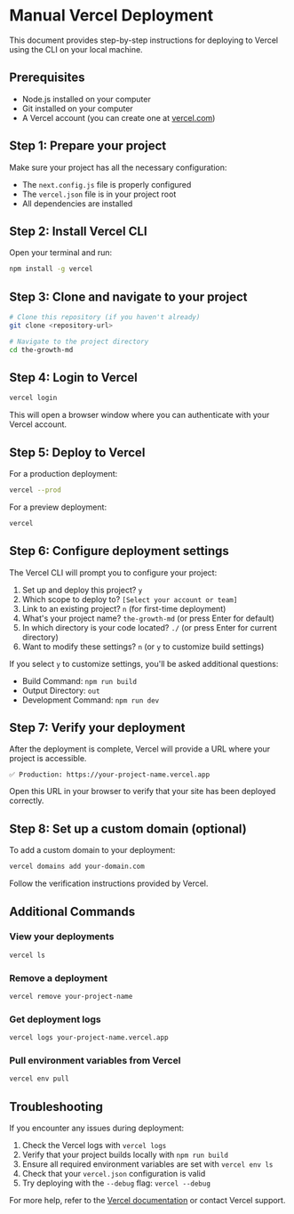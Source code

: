 # Manual Vercel Deployment

This document provides step-by-step instructions for deploying to Vercel using the CLI on your local machine.

## Prerequisites

- Node.js installed on your computer
- Git installed on your computer
- A Vercel account (you can create one at [vercel.com](https://vercel.com))

## Step 1: Prepare your project

Make sure your project has all the necessary configuration:

- The `next.config.js` file is properly configured
- The `vercel.json` file is in your project root
- All dependencies are installed

## Step 2: Install Vercel CLI

Open your terminal and run:

```bash
npm install -g vercel
```

## Step 3: Clone and navigate to your project

```bash
# Clone this repository (if you haven't already)
git clone <repository-url>

# Navigate to the project directory
cd the-growth-md
```

## Step 4: Login to Vercel

```bash
vercel login
```

This will open a browser window where you can authenticate with your Vercel account.

## Step 5: Deploy to Vercel

For a production deployment:

```bash
vercel --prod
```

For a preview deployment:

```bash
vercel
```

## Step 6: Configure deployment settings

The Vercel CLI will prompt you to configure your project:

1. Set up and deploy this project? `y`
2. Which scope to deploy to? `[Select your account or team]`
3. Link to an existing project? `n` (for first-time deployment)
4. What's your project name? `the-growth-md` (or press Enter for default)
5. In which directory is your code located? `./` (or press Enter for current directory)
6. Want to modify these settings? `n` (or `y` to customize build settings)

If you select `y` to customize settings, you'll be asked additional questions:

- Build Command: `npm run build`
- Output Directory: `out`
- Development Command: `npm run dev`

## Step 7: Verify your deployment

After the deployment is complete, Vercel will provide a URL where your project is accessible.

```
✅ Production: https://your-project-name.vercel.app
```

Open this URL in your browser to verify that your site has been deployed correctly.

## Step 8: Set up a custom domain (optional)

To add a custom domain to your deployment:

```bash
vercel domains add your-domain.com
```

Follow the verification instructions provided by Vercel.

## Additional Commands

### View your deployments

```bash
vercel ls
```

### Remove a deployment

```bash
vercel remove your-project-name
```

### Get deployment logs

```bash
vercel logs your-project-name.vercel.app
```

### Pull environment variables from Vercel

```bash
vercel env pull
```

## Troubleshooting

If you encounter any issues during deployment:

1. Check the Vercel logs with `vercel logs`
2. Verify that your project builds locally with `npm run build`
3. Ensure all required environment variables are set with `vercel env ls`
4. Check that your `vercel.json` configuration is valid
5. Try deploying with the `--debug` flag: `vercel --debug`

For more help, refer to the [Vercel documentation](https://vercel.com/docs) or contact Vercel support.
